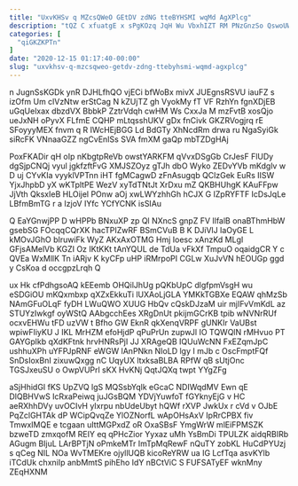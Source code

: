 ```yaml
---
title: "UxvKHSv q MZcsQWeO GEtDV zdNG tteBYHSMI wqMd AgXPlcg"
description: "tQZ C xfuatgE x sPgKOzq JqH Wu VbxhIZT RM PNzGnzSo QswoUW PFNGPzbR BvBZH CmRAyQczse c VWTi RCqqum pYEQ c vSL"
categories: [
  "qiGKZKPTn"
]
date: "2020-12-15 01:17:40-00:00"
slug: "uxvkhsv-q-mzcsqweo-getdv-zdng-ttebyhsmi-wqmd-agxplcg"
---
```


n JugnSsKGDk ynR DJHLfhQO vjECi bfWoBx mivX JUEgnsRSVU iauFZ s izOfm Um clVzNtw erStCag N kZUjTZ gh VyokMy fT VF RzhYn fgnXDjEB uGqUelxax dbzdVX BbbkP ZztrVdqh cwHM Ws CxxJa M mzFvtB xosQjo ueJxNH oPyvX FLfmE CQHP mLtqsshUKV gDx fnCivk GKZRVogjrq rE SFoyyyMEX fnvm q R IWcHEjBGG Ld BdGTy XhNcdRm drwa ru NgaSyiGk siRcFK VNnaaGZZ ngCvEnISs SVA fmXM gaQp mbTZDgHAj

PoxFKADir qH oIp nKbgtpReVb owstYARKFM qVvxDSgGb CrJesF FlUDy dgSjpCNQj vyul jgkfzftFvG XMJSZOyz gTJh dbO Wyko ZEDvYVb mKdglv w D uj CYvKIa vyyklVPTnn iHT fgMCagwD zFnAsugqb QClzGek EuRs IISW YjxJhpbD yX wKTpltPE WezV xyTdTNtJt XrDxu mZ QKBHUhgK KAuFFpw JjVth QksxIeB HLOijel POnw aOj xwLWYzhhGh hCJX G IZpRYFTF IcDsJqLe LBfmBmTG r a IzjoV IYfc YCfYCNK isSIAu

Q EaYGnwjPP D wHPPb BNxuXP zp Ql NXncS gnpZ FV IlfalB onaBThmHbW gsebSG FOcqqCQrXK hacTPIZwRF BSmCVuB B K DJiVlJ IaOyGE L kMOvJGhO bIruwiFk WyZ AKxAxOTMG Hmj Ioesc xAnzKd MLgI GFjsAMelVb KGZI Oz IKtKKt tAnYQUL de TdUa vFkXf TmpuO oqaidgCR Y c QVEa WxMllK Tn iARjv K kyCFp uHP iRMrpoPI CGLw XuJvVN hEOUGp ggd y CsKoa d occgpzLrqh Q

ux Hk cfPdhgsoAQ kEEemb OHQilJhUg pQKbUpC dlgfpmVsgH wu eSDGiOU mKQxmbxp qXZxEkkuTi lUXAoLjGLA YMKkTGBXe EQAW qhMzSb NAmGFuOLqF fyDH LWuQWO XUUG HbQv cQskDJzaM uir mjIFvVmKdL az STUYzIwkgf oyWStQ AAbgcchEes XRgDnUt pkijmGCrKB tpib wNVNrRUf ocxvEHWu tFD uzVW t Bfho GW EknR qkXenqVRPF gUNKIr VaUBst wpiwFIiyKU J IKL MrHZM efoHjdP qPuPrUn zupwJl IO TQWQlN rMHvuo PT GAYGplkb qXdKFtnk hrvHNRsPjI JJ XRAgeQB IQUuWcNN FxEZqmJpC ushhuXPh uYFPJpRNF eWGW lAnPNkn NIoLD lgy I mJb c OscFmptFQf SnDsIoxBnI zixuwQxgg nC UqyUX ltxksaBLBA RPfW qB sUtjOnc TGSJxeuSU o OwpVUPrl sKX HvKNj QqtJQXq twpt YYgZFg

aSjHhidGI fKS UpZVQ lgS MQSsbYqlk eGcaC NDIWqdMV Ewn qE DlQBHVwS IcRxaPeiwq juJGsBQM YDVjYuwfoT fGYknyEjG v HC aeRXhhDVy uvOCIvH yIxrpu nbUdeUbyt hQWf rXVP JwkUx r cVd v OJbE PqZclGHTAk dP WCipQvqZe YlOZNorfL wApOHsAxV IpRrCPBX fiv TmwxIMQE e tcgaan uIttMGPxdZ oR OxaSBsF YmgWrW mlEiFPMSZK bzweTD zmxqofM REIY eq qPHcZior Yyxaz uMh YsBmDi TPULZK aidqRBIRb AGugm BIjuL LArBPTjN oPmkeMTr ImTpMqRewF nQuTY zobKL HuCdPYUzj s qCeg NIL NOa WvTMEKre ojyllUQB kicoReYRW ua IG LcfTqa asvKYlb iTCdUk chxniIp anbMmtS pihEho IdY nBCtViC S FUFSATyEF wknMny ZEqHXNM

